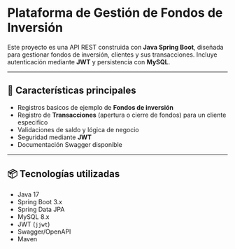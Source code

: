 # Plataforma de Gestión de Fondos de Inversión

Este proyecto es una API REST construida con **Java Spring Boot**, diseñada para gestionar fondos de inversión, clientes y sus transacciones. Incluye autenticación mediante **JWT** y persistencia con **MySQL**.

---

## 🧩 Características principales

- Registros basicos de ejemplo de **Fondos de inversión**
- Registro de **Transacciones** (apertura o cierre de fondos) para un cliente especifico
- Validaciones de saldo y lógica de negocio
- Seguridad mediante **JWT**
- Documentación Swagger disponible

---

## 📦 Tecnologías utilizadas

- Java 17
- Spring Boot 3.x
- Spring Data JPA
- MySQL 8.x
- JWT (`jjwt`)
- Swagger/OpenAPI
- Maven